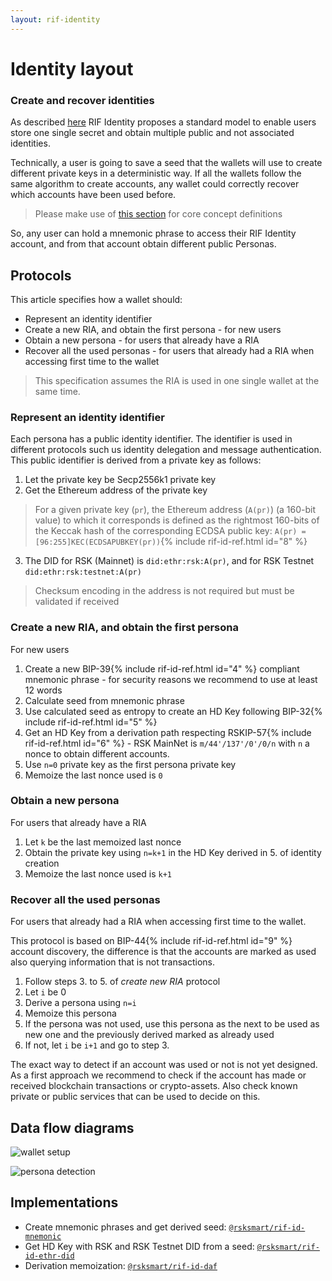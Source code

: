 ```yaml
---
layout: rif-identity
---
```


# Identity layout

### Create and recover identities

As described [here](../../specs/#multi-identity-model) RIF Identity proposes a standard model to enable users store one single secret and obtain multiple public and not associated identities.

Technically, a user is going to save a seed that the wallets will use to create different private keys in a deterministic way. If all the wallets follow the same algorithm to create accounts, any wallet could correctly recover which accounts have been used before.

> Please make use of [this section](../../../definitions) for core concept definitions

So, any user can hold a mnemonic phrase to access their RIF Identity account, and from that account obtain different public Personas.

## Protocols

This article specifies how a wallet should:
- Represent an identity identifier
- Create a new RIA, and obtain the first persona - for new users
- Obtain a new persona - for users that already have a RIA
- Recover all the used personas - for users that already had a RIA when accessing first time to the wallet

> This specification assumes the RIA is used in one single wallet at the same time.

### Represent an identity identifier

Each persona has a public identity identifier. The identifier is used in different protocols such us identity delegation and message authentication. This public identifier is derived from a private key as follows:

1. Let the private key be Secp2556k1 private key
2. Get the Ethereum address of the private key

  > For a given private key (`pr`), the Ethereum address (`A(pr)`) (a 160-bit value) to which it corresponds is defined as the rightmost 160-bits of the Keccak hash of the corresponding ECDSA public key: `A(pr) = [96:255]KEC(ECDSAPUBKEY(pr))`{% include rif-id-ref.html id="8" %}

3. The DID for RSK (Mainnet) is `did:ethr:rsk:A(pr)`, and for RSK Testnet `did:ethr:rsk:testnet:A(pr)`

  > Checksum encoding in the address is not required but must be validated if received


### Create a new RIA, and obtain the first persona

For new users

1. Create a new BIP-39{% include rif-id-ref.html id="4" %} compliant mnemonic phrase - for security reasons we recommend to use at least 12 words
3. Calculate seed from mnemonic phrase
4. Use calculated seed as entropy to create an HD Key following BIP-32{% include rif-id-ref.html id="5" %}
5. Get an HD Key from a derivation path respecting RSKIP-57{% include rif-id-ref.html id="6" %} - RSK MainNet is	`m/44'/137'/0'/0/n` with `n` a nonce to obtain different accounts.
6. Use `n=0` private key as the first persona private key
7. Memoize the last nonce used is `0`

### Obtain a new persona

For users that already have a RIA

1. Let `k` be the last memoized last nonce
2. Obtain the private key using `n=k+1` in the HD Key derived in 5. of identity creation
3. Memoize the last nonce used is `k+1`

### Recover all the used personas

For users that already had a RIA when accessing first time to the wallet.

This protocol is based on BIP-44{% include rif-id-ref.html id="9" %} account discovery, the difference is that the accounts are marked as used also querying information that is not transactions.

1. Follow steps 3. to 5. of _create new RIA_ protocol
2. Let `i` be 0
2. Derive a persona using `n=i`
3. Memoize this persona
4. If the persona was not used, use this persona as the next to be used as new one and the previously derived marked as already used
5. If not, let `i` be `i+1` and go to step 3.

The exact way to detect if an account was used or not is not yet designed. As a first approach we recommend to check if the account has made or received blockchain transactions or crypto-assets. Also check known private or public services that can be used to decide on this.

## Data flow diagrams

![wallet setup](../../../assets/img/ssi/06_wallet_setup.png)

![persona detection](../../../assets/img/ssi/07_persona_detection.png)

## Implementations

- Create mnemonic phrases and get derived seed: [`@rsksmart/rif-id-mnemonic`](https://github.com/rsksmart/rif-identity.js/tree/develop/packages/rif-id-mnemoinc)
- Get HD Key with RSK and RSK Testnet DID from a seed: [`@rsksmart/rif-id-ethr-did`](https://github.com/rsksmart/rif-identity.js/tree/develop/packages/rif-id-ethr-did)
- Derivation memoization: [`@rsksmart/rif-id-daf`](https://github.com/rsksmart/rif-identity.js/tree/develop/packages/rif-id-daf)
